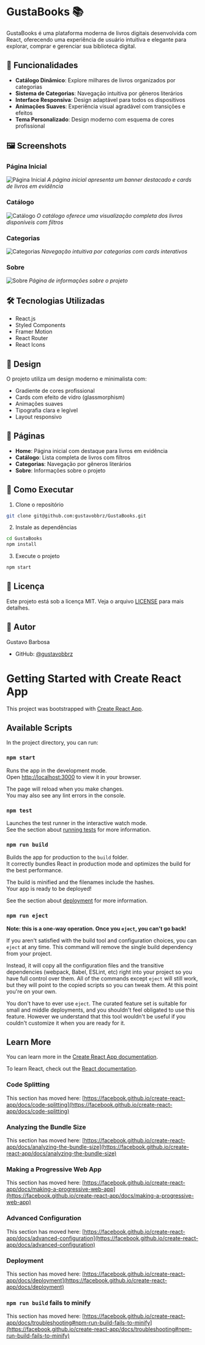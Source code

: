 # GustaBooks 📚

GustaBooks é uma plataforma moderna de livros digitais desenvolvida com React, oferecendo uma experiência de usuário intuitiva e elegante para explorar, comprar e gerenciar sua biblioteca digital.

## 🚀 Funcionalidades

- **Catálogo Dinâmico**: Explore milhares de livros organizados por categorias
- **Sistema de Categorias**: Navegação intuitiva por gêneros literários
- **Interface Responsiva**: Design adaptável para todos os dispositivos
- **Animações Suaves**: Experiência visual agradável com transições e efeitos
- **Tema Personalizado**: Design moderno com esquema de cores profissional

## 🖼️ Screenshots

### Página Inicial
![Página Inicial](screenshots/inicio.png)
*A página inicial apresenta um banner destacado e cards de livros em evidência*

### Catálogo
![Catálogo](screenshots/catalogo.png)
*O catálogo oferece uma visualização completa dos livros disponíveis com filtros*

### Categorias
![Categorias](screenshots/categorias.png)
*Navegação intuitiva por categorias com cards interativos*

### Sobre
![Sobre](screenshots/sobre.png)
*Página de informações sobre o projeto*

## 🛠️ Tecnologias Utilizadas

- React.js
- Styled Components
- Framer Motion
- React Router
- React Icons

## 🎨 Design

O projeto utiliza um design moderno e minimalista com:
- Gradiente de cores profissional
- Cards com efeito de vidro (glassmorphism)
- Animações suaves
- Tipografia clara e legível
- Layout responsivo

## 📱 Páginas

- **Home**: Página inicial com destaque para livros em evidência
- **Catálogo**: Lista completa de livros com filtros
- **Categorias**: Navegação por gêneros literários
- **Sobre**: Informações sobre o projeto

## 🚀 Como Executar

1. Clone o repositório
```bash
git clone git@github.com:gustavobbrz/GustaBooks.git
```

2. Instale as dependências
```bash
cd GustaBooks
npm install
```

3. Execute o projeto
```bash
npm start
```

## 📝 Licença

Este projeto está sob a licença MIT. Veja o arquivo [LICENSE](LICENSE) para mais detalhes.

## 👤 Autor

Gustavo Barbosa
- GitHub: [@gustavobbrz](https://github.com/gustavobbrz)

# Getting Started with Create React App

This project was bootstrapped with [Create React App](https://github.com/facebook/create-react-app).

## Available Scripts

In the project directory, you can run:

### `npm start`

Runs the app in the development mode.\
Open [http://localhost:3000](http://localhost:3000) to view it in your browser.

The page will reload when you make changes.\
You may also see any lint errors in the console.

### `npm test`

Launches the test runner in the interactive watch mode.\
See the section about [running tests](https://facebook.github.io/create-react-app/docs/running-tests) for more information.

### `npm run build`

Builds the app for production to the `build` folder.\
It correctly bundles React in production mode and optimizes the build for the best performance.

The build is minified and the filenames include the hashes.\
Your app is ready to be deployed!

See the section about [deployment](https://facebook.github.io/create-react-app/docs/deployment) for more information.

### `npm run eject`

**Note: this is a one-way operation. Once you `eject`, you can't go back!**

If you aren't satisfied with the build tool and configuration choices, you can `eject` at any time. This command will remove the single build dependency from your project.

Instead, it will copy all the configuration files and the transitive dependencies (webpack, Babel, ESLint, etc) right into your project so you have full control over them. All of the commands except `eject` will still work, but they will point to the copied scripts so you can tweak them. At this point you're on your own.

You don't have to ever use `eject`. The curated feature set is suitable for small and middle deployments, and you shouldn't feel obligated to use this feature. However we understand that this tool wouldn't be useful if you couldn't customize it when you are ready for it.

## Learn More

You can learn more in the [Create React App documentation](https://facebook.github.io/create-react-app/docs/getting-started).

To learn React, check out the [React documentation](https://reactjs.org/).

### Code Splitting

This section has moved here: [https://facebook.github.io/create-react-app/docs/code-splitting](https://facebook.github.io/create-react-app/docs/code-splitting)

### Analyzing the Bundle Size

This section has moved here: [https://facebook.github.io/create-react-app/docs/analyzing-the-bundle-size](https://facebook.github.io/create-react-app/docs/analyzing-the-bundle-size)

### Making a Progressive Web App

This section has moved here: [https://facebook.github.io/create-react-app/docs/making-a-progressive-web-app](https://facebook.github.io/create-react-app/docs/making-a-progressive-web-app)

### Advanced Configuration

This section has moved here: [https://facebook.github.io/create-react-app/docs/advanced-configuration](https://facebook.github.io/create-react-app/docs/advanced-configuration)

### Deployment

This section has moved here: [https://facebook.github.io/create-react-app/docs/deployment](https://facebook.github.io/create-react-app/docs/deployment)

### `npm run build` fails to minify

This section has moved here: [https://facebook.github.io/create-react-app/docs/troubleshooting#npm-run-build-fails-to-minify](https://facebook.github.io/create-react-app/docs/troubleshooting#npm-run-build-fails-to-minify)
